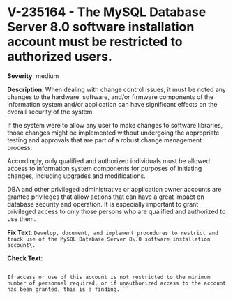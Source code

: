 # V-235164 - The MySQL Database Server 8.0 software installation account must be restricted to authorized users.

**Severity**: medium

**Description**:
When dealing with change control issues, it must be noted any changes to the hardware, software, and/or firmware components of the information system and/or application can have significant effects on the overall security of the system. 

If the system were to allow any user to make changes to software libraries, those changes might be implemented without undergoing the appropriate testing and approvals that are part of a robust change management process.

Accordingly, only qualified and authorized individuals must be allowed access to information system components for purposes of initiating changes, including upgrades and modifications.

DBA and other privileged administrative or application owner accounts are granted privileges that allow actions that can have a great impact on database security and operation. It is especially important to grant privileged access to only those persons who are qualified and authorized to use them.

**Fix Text**:
```Develop, document, and implement procedures to restrict and track use of the MySQL Database Server 8\.0 software installation account\.```

**Check Text**:
```Review procedures for controlling and granting access to use of the DBMS software installation account.

If access or use of this account is not restricted to the minimum number of personnel required, or if unauthorized access to the account has been granted, this is a finding.```
